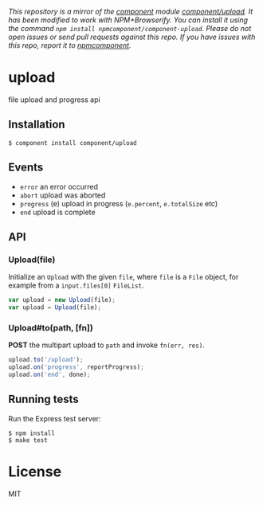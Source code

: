 *This repository is a mirror of the [component](http://component.io) module [component/upload](http://github.com/component/upload). It has been modified to work with NPM+Browserify. You can install it using the command `npm install npmcomponent/component-upload`. Please do not open issues or send pull requests against this repo. If you have issues with this repo, report it to [npmcomponent](https://github.com/airportyh/npmcomponent).*

# upload

  file upload and progress api

## Installation

    $ component install component/upload

## Events

  - `error` an error occurred
  - `abort` upload was aborted
  - `progress` (e) upload in progress (`e.percent`, `e.totalSize` etc)
  - `end` upload is complete

## API

### Upload(file)

  Initialize an `Upload` with the given `file`, where `file`
  is a `File` object, for example from a `input.files[0]` `FileList`.

```js
var upload = new Upload(file);
var upload = Upload(file);
```

### Upload#to(path, [fn])

  __POST__ the multipart upload to `path` and invoke `fn(err, res)`.

```js
upload.to('/upload');
upload.on('progress', reportProgress);
upload.on('end', done);
```

## Running tests

  Run the Express test server:

```
$ npm install
$ make test
```

# License

  MIT

